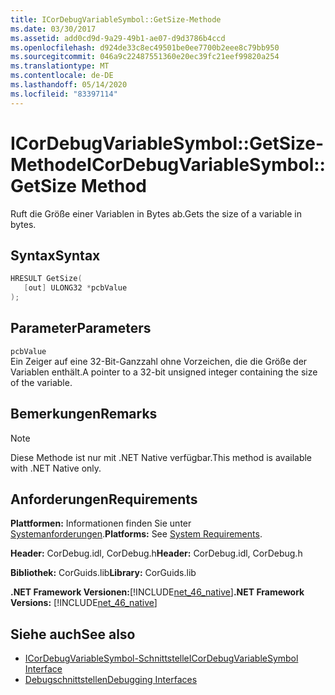 ```yaml
---
title: ICorDebugVariableSymbol::GetSize-Methode
ms.date: 03/30/2017
ms.assetid: add0cd9d-9a29-49b1-ae07-d9d3786b4ccd
ms.openlocfilehash: d924de33c8ec49501be0ee7700b2eee8c79bb950
ms.sourcegitcommit: 046a9c22487551360e20ec39fc21eef99820a254
ms.translationtype: MT
ms.contentlocale: de-DE
ms.lasthandoff: 05/14/2020
ms.locfileid: "83397114"
---
```

# <a name="icordebugvariablesymbolgetsize-method"></a><span data-ttu-id="f1f0d-102">ICorDebugVariableSymbol::GetSize-Methode</span><span class="sxs-lookup"><span data-stu-id="f1f0d-102">ICorDebugVariableSymbol::GetSize Method</span></span>
<span data-ttu-id="f1f0d-103">Ruft die Größe einer Variablen in Bytes ab.</span><span class="sxs-lookup"><span data-stu-id="f1f0d-103">Gets the size of a variable in bytes.</span></span>  
  
## <a name="syntax"></a><span data-ttu-id="f1f0d-104">Syntax</span><span class="sxs-lookup"><span data-stu-id="f1f0d-104">Syntax</span></span>  
  
```cpp  
HRESULT GetSize(  
   [out] ULONG32 *pcbValue  
);  
```  
  
## <a name="parameters"></a><span data-ttu-id="f1f0d-105">Parameter</span><span class="sxs-lookup"><span data-stu-id="f1f0d-105">Parameters</span></span>  
 `pcbValue`  
 <span data-ttu-id="f1f0d-106">Ein Zeiger auf eine 32-Bit-Ganzzahl ohne Vorzeichen, die die Größe der Variablen enthält.</span><span class="sxs-lookup"><span data-stu-id="f1f0d-106">A pointer to a 32-bit unsigned integer containing the size of the variable.</span></span>  
  
## <a name="remarks"></a><span data-ttu-id="f1f0d-107">Bemerkungen</span><span class="sxs-lookup"><span data-stu-id="f1f0d-107">Remarks</span></span>  
  
> [!NOTE]
> <span data-ttu-id="f1f0d-108">Diese Methode ist nur mit .NET Native verfügbar.</span><span class="sxs-lookup"><span data-stu-id="f1f0d-108">This method is available with .NET Native only.</span></span>  
  
## <a name="requirements"></a><span data-ttu-id="f1f0d-109">Anforderungen</span><span class="sxs-lookup"><span data-stu-id="f1f0d-109">Requirements</span></span>  
 <span data-ttu-id="f1f0d-110">**Plattformen:** Informationen finden Sie unter [Systemanforderungen](../../get-started/system-requirements.md).</span><span class="sxs-lookup"><span data-stu-id="f1f0d-110">**Platforms:** See [System Requirements](../../get-started/system-requirements.md).</span></span>  
  
 <span data-ttu-id="f1f0d-111">**Header:** CorDebug.idl, CorDebug.h</span><span class="sxs-lookup"><span data-stu-id="f1f0d-111">**Header:** CorDebug.idl, CorDebug.h</span></span>  
  
 <span data-ttu-id="f1f0d-112">**Bibliothek:** CorGuids.lib</span><span class="sxs-lookup"><span data-stu-id="f1f0d-112">**Library:** CorGuids.lib</span></span>  
  
 <span data-ttu-id="f1f0d-113">**.NET Framework Versionen:**[!INCLUDE[net_46_native](../../../../includes/net-46-native-md.md)]</span><span class="sxs-lookup"><span data-stu-id="f1f0d-113">**.NET Framework Versions:** [!INCLUDE[net_46_native](../../../../includes/net-46-native-md.md)]</span></span>  
  
## <a name="see-also"></a><span data-ttu-id="f1f0d-114">Siehe auch</span><span class="sxs-lookup"><span data-stu-id="f1f0d-114">See also</span></span>

- [<span data-ttu-id="f1f0d-115">ICorDebugVariableSymbol-Schnittstelle</span><span class="sxs-lookup"><span data-stu-id="f1f0d-115">ICorDebugVariableSymbol Interface</span></span>](icordebugvariablesymbol-interface.md)
- [<span data-ttu-id="f1f0d-116">Debugschnittstellen</span><span class="sxs-lookup"><span data-stu-id="f1f0d-116">Debugging Interfaces</span></span>](debugging-interfaces.md)
